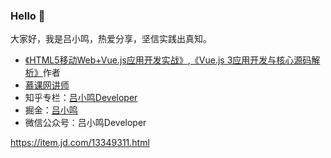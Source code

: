 ### Hello 👋



大家好，我是吕小鸣，热爱分享，坚信实践出真知。

- [《HTML5移动Web+Vue.js应用开发实战》](https://item.jd.com/12673835.html),[《Vue.js 3应用开发与核心源码解析》](https://item.jd.com/13349311.html)作者
- [慕课网讲师](http://www.imooc.com/u/139514)
- 知乎专栏：[吕小鸣Developer](https://zhuanlan.zhihu.com/c_1145300130113662976)
- 掘金：[吕小鸣](https://juejin.im/user/591ea3c32f301e006becc1bc)
- 微信公众号：吕小鸣Developer


https://item.jd.com/13349311.html
